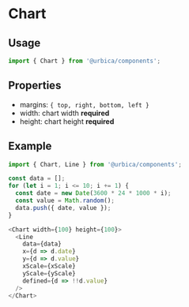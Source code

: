# Chart

## Usage

```js
import { Chart } from '@urbica/components';
```

## Properties

* margins: `{ top, right, bottom, left }`
* width: chart width **required**
* height: chart height **required**

## Example

```js
import { Chart, Line } from '@urbica/components';

const data = [];
for (let i = 1; i <= 10; i += 1) {
  const date = new Date(3600 * 24 * 1000 * i);
  const value = Math.random();
  data.push({ date, value });
}

<Chart width={100} height={100}>
  <Line
    data={data}
    x={d => d.date}
    y={d => d.value}
    xScale={xScale}
    yScale={yScale}
    defined={d => !!d.value}
  />
</Chart>
```
